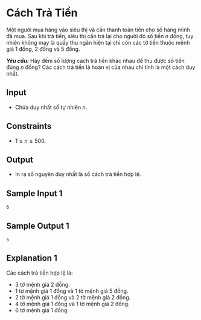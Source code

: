 # Cách Trả Tiền

Một người mua hàng vào siêu thị và cần thanh toán tiền cho số hàng mình đã mua. Sau khi trả tiền, siêu thị cần trả lại cho người đó số tiền $n$ đồng, tuy nhiên không may là quầy thu ngân hiện tại chỉ còn các tờ tiền thuộc mệnh giá $1$ đồng, $2$ đồng và $5$ đồng. 

***Yêu cầu:*** Hãy đếm số lượng cách trả tiền khác nhau để thu được số tiền đúng $n$ đồng? Các cách trả tiền là hoán vị của nhau chỉ tính là một cách duy nhất.

## Input

- Chứa duy nhất số tự nhiên $n$.

## Constraints

- $1 \le n \le 500$.

## Output

- In ra số nguyên duy nhất là số cách trả tiền hợp lệ.

## Sample Input 1

```
6
```

## Sample Output 1

```
5
```

## Explanation 1

Các cách trả tiền hợp lệ là: 
- $3$ tờ mệnh giá $2$ đồng.
- $1$ tờ mệnh giá $1$ đồng và $1$ tờ mệnh giá $5$ đồng.
- $2$ tờ mệnh giá $1$ đồng và $2$ tờ mệnh giá $2$ đồng.
- $4$ tờ mệnh giá $1$ đồng và $1$ tờ mệnh giá $2$ đồng.
- $6$ tờ mệnh giá $1$ đồng.